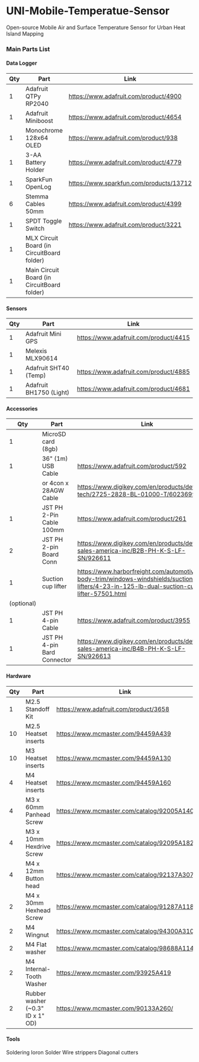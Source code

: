 # UNI-Mobile-Temperatue-Sensor
Open-source Mobile Air and Surface Temperature Sensor for Urban Heat Island Mapping

### Main Parts List
#### Data Logger
| Qty | Part | Link |
| --- | --- | --- |
| 1 | Adafruit QTPy RP2040 | https://www.adafruit.com/product/4900 | 	
| 1 | Adafruit Miniboost | https://www.adafruit.com/product/4654 |
| 1 | Monochrome 128x64 OLED | https://www.adafruit.com/product/938 |
| 1 | 3-AA Battery Holder | https://www.adafruit.com/product/4779 |
| 1 | SparkFun OpenLog | https://www.sparkfun.com/products/13712 |
| 6 | Stemma Cables 50mm | https://www.adafruit.com/product/4399 |
| 1 | SPDT Toggle Switch | https://www.adafruit.com/product/3221 |
| 1 | MLX Circuit Board (in CircuitBoard folder) | |
| 1 | Main Circuit Board (in CircuitBoard folder) | |
#### Sensors
| Qty | Part | Link |
| --- | --- | --- |
| 1 | Adafruit Mini GPS | https://www.adafruit.com/product/4415 |
| 1 | Melexis MLX90614 |  | https://www.adafruit.com/product/1747 |
| 1 | Adafruit SHT40 (Temp) | https://www.adafruit.com/product/4885 |
| 1 | Adafruit BH1750 (Light) |  https://www.adafruit.com/product/4681 |
#### Accessories
| Qty | Part | Link |
| --- | --- | --- |
| 1 | MicroSD card (8gb)
| 1 | 36" (1m) USB Cable | https://www.adafruit.com/product/592 | 
|  | or 4con x 28AGW Cable | https://www.digikey.com/en/products/detail/cnc-tech/2725-2828-BL-01000-T/6023699 |
| 1 | JST PH 2-Pin Cable 100mm | https://www.adafruit.com/product/261 |
| 2 | JST PH 2-pin Board Conn | https://www.digikey.com/en/products/detail/jst-sales-america-inc/B2B-PH-K-S-LF-SN/926611 |
| 1 | Suction cup lifter | https://www.harborfreight.com/automotive/auto-body-trim/windows-windshields/suction-cup-lifters/4-23-in-125-lb-dual-suction-cup-lifter-57501.html |
|(optional)| | |
| 1 | JST PH 4-pin Cable  | https://www.adafruit.com/product/3955 |
| 1 | JST PH 4-pin Bard Connector | https://www.digikey.com/en/products/detail/jst-sales-america-inc/B4B-PH-K-S-LF-SN/926613 |
#### Hardware
| Qty | Part | Link |
| --- | --- | --- |
| 1 | M2.5 Standoff Kit | https://www.adafruit.com/product/3658 |
| 10 | M2.5 Heatset inserts | https://www.mcmaster.com/94459A439 |
| 10 | M3 Heatset inserts | https://www.mcmaster.com/94459A130 |
| 4 | M4 Heatset inserts | https://www.mcmaster.com/94459A160 |
| 4 | M3 x 60mm Panhead Screw | https://www.mcmaster.com/catalog/92005A140 |
| 4 | M3 x 10mm Hexdrive Screw | https://www.mcmaster.com/catalog/92095A182 |
| 4 | M4 x 12mm Button head | https://www.mcmaster.com/catalog/92137A307 |
| 2 | M4 x 30mm Hexhead Screw | https://www.mcmaster.com/catalog/91287A118 |
| 2 | M4 Wingnut | https://www.mcmaster.com/catalog/94300A310 |
| 2 | M4 Flat washer | https://www.mcmaster.com/catalog/98688A114 |
| 2 | M4 Internal-Tooth Washer | https://www.mcmaster.com/93925A419 |
| 2 | Rubber washer (~0.3" ID x 1" OD) | https://www.mcmaster.com/90133A260/ |

#### Tools 
Soldering Ioron
Solder 
Wire strippers
Diagonal cutters